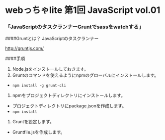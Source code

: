  webっちゃlite 第1回 JavaScript vol.01
===========


### 「JavaScriptのタスクランナーGruntでsassをwatchする」

####Gruntとは？
JavaScriptのタスクランナー

http://gruntjs.com/

####手順
1. Node.jsをインストールしておきます。
1. Gruntのコマンドを使えるようにnpmのグローバルにインストールします。
 * `npm install -g grunt-cli`
1. npmをプロジェクトディレクトリにインストールします。
 * プロジェクトディレクトリにpackage.jsonを作成します。
 * `npm install`
1. Gruntを設定します。
 * Gruntfile.jsを作成します。
